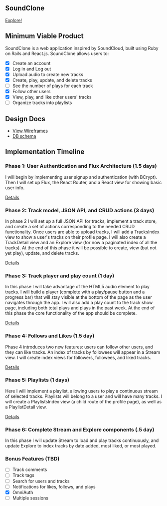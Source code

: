 ## SoundClone

[Explore!](https://www.sound-clone.com/)

## Minimum Viable Product

SoundClone is a web application inspired by SoundCloud, built using Ruby on Rails
and React.js. SoundClone allows users to:

- [x] Create an account
- [x] Log in and Log out
- [x] Upload audio to create new tracks
- [x] Create, play, update, and delete tracks
- [ ] See the number of plays for each track
- [x] Follow other users
- [x] View, play, and like other users' tracks
- [ ] Organize tracks into playlists

## Design Docs
* [View Wireframes](./views.md)
* [DB schema](./schema.md)

## Implementation Timeline

### Phase 1: User Authentication and Flux Architecture (1.5 days)

I will begin by implementing user signup and authentication (with BCrypt). Then
I will set up Flux, the React Router, and a React view for showing basic
user info.

[Details](./phases/phase1.md)

### Phase 2: Track model, JSON API, and CRUD actions (3 days)

In phase 2 I will set up a full JSON API for tracks, implement a track store,
and create a set of actions corresponding to the needed CRUD functionality. Once
users are able to upload tracks, I will add a TracksIndex view to show
a user's tracks on their profile page. I will also create a TrackDetail view and
an Explore view (for now a paginated index of all the tracks). At the end
of this phase it will be possible to create, view (but not yet play), update,
and delete tracks.

[Details](./phases/phase2.md)

### Phase 3: Track player and play count (1 day)

In this phase I will take advantage of the HTML5 audio element to play tracks.
I will build a player (complete with a play/pause button and a progress bar)
that will stay visible at the bottom of the page as the user navigates through
the app. I will also add a play count to the track show page, including
both total plays and plays in the past week. At the end of this phase the core
functionality of the app should be complete.

[Details](./phases/phase3.md)

### Phase 4: Follows and Likes (1.5 day)

Phase 4 introduces two new features: users can follow other users, and they can
like tracks. An index of tracks by followees will appear in a Stream view.
I will create index views for followers, followees, and liked tracks.

[Details](./phases/phase4.md)

### Phase 5: Playlists (1 days)

Here I will implement a playlist, allowing users to play a continuous stream of
selected tracks. Playlists will belong to a user and will have many tracks.
I will create a PlaylistsIndex view (a child route of the profile page),
as well as a PlaylistDetail view.

[Details](./phases/phase5.md)

### Phase 6: Complete Stream and Explore components (.5 day)

In this phase I will update Stream to load and play tracks continuously, and
update Explore to index tracks by date added, most liked, or most played.

### Bonus Features (TBD)

- [ ] Track comments
- [ ] Track tags
- [ ] Search for users and tracks
- [ ] Notifications for likes, follows, and plays
- [x] OmniAuth
- [ ] Multiple sessions

